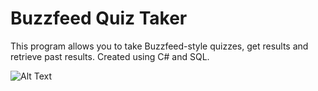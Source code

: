<h1>Buzzfeed Quiz Taker</h1>

This program allows you to take Buzzfeed-style quizzes, get results and retrieve past results. Created using C# and SQL. 

![Alt Text](https://github.com/brodriguez427/GIFs/blob/master/BuzzfeedTaker.gif?raw=true)
